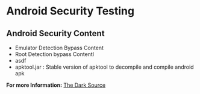 # Android Security Testing

## Android Security Content

- Emulator Detection Bypass Content
- Root Detection bypass Contentl
- asdf
- apktool.jar : Stable version of apktool to decompile and compile android apk

**For more Information:**
[The Dark Source](http://thedarksource.com)
